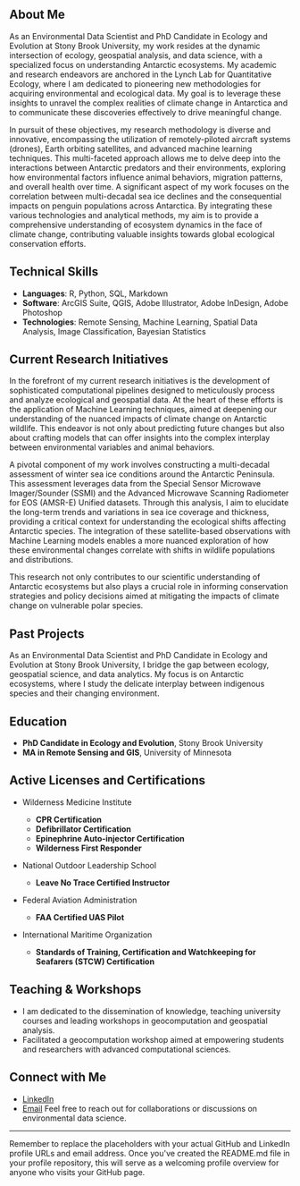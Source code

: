 ## About Me

As an Environmental Data Scientist and PhD Candidate in Ecology and Evolution at Stony Brook University, my work resides at the dynamic intersection of ecology, geospatial analysis, and data science, with a specialized focus on understanding Antarctic ecosystems. My academic and research endeavors are anchored in the Lynch Lab for Quantitative Ecology, where I am dedicated to pioneering new methodologies for acquiring environmental and ecological data. My goal is to leverage these insights to unravel the complex realities of climate change in Antarctica and to communicate these discoveries effectively to drive meaningful change.

In pursuit of these objectives, my research methodology is diverse and innovative, encompassing the utilization of remotely-piloted aircraft systems (drones), Earth orbiting satellites, and advanced machine learning techniques. This multi-faceted approach allows me to delve deep into the interactions between Antarctic predators and their environments, exploring how environmental factors influence animal behaviors, migration patterns, and overall health over time. A significant aspect of my work focuses on the correlation between multi-decadal sea ice declines and the consequential impacts on penguin populations across Antarctica. By integrating these various technologies and analytical methods, my aim is to provide a comprehensive understanding of ecosystem dynamics in the face of climate change, contributing valuable insights towards global ecological conservation efforts.

## Technical Skills

- **Languages**: R, Python, SQL, Markdown
- **Software**: ArcGIS Suite, QGIS, Adobe Illustrator, Adobe InDesign, Adobe Photoshop
- **Technologies**: Remote Sensing, Machine Learning, Spatial Data Analysis, Image Classification, Bayesian Statistics

## Current Research Initiatives

In the forefront of my current research initiatives is the development of sophisticated computational pipelines designed to meticulously process and analyze ecological and geospatial data. At the heart of these efforts is the application of Machine Learning techniques, aimed at deepening our understanding of the nuanced impacts of climate change on Antarctic wildlife. This endeavor is not only about predicting future changes but also about crafting models that can offer insights into the complex interplay between environmental variables and animal behaviors.

A pivotal component of my work involves constructing a multi-decadal assessment of winter sea ice conditions around the Antarctic Peninsula. This assessment leverages data from the Special Sensor Microwave Imager/Sounder (SSMI) and the Advanced Microwave Scanning Radiometer for EOS (AMSR-E) Unified datasets. Through this analysis, I aim to elucidate the long-term trends and variations in sea ice coverage and thickness, providing a critical context for understanding the ecological shifts affecting Antarctic species. The integration of these satellite-based observations with Machine Learning models enables a more nuanced exploration of how these environmental changes correlate with shifts in wildlife populations and distributions.

This research not only contributes to our scientific understanding of Antarctic ecosystems but also plays a crucial role in informing conservation strategies and policy decisions aimed at mitigating the impacts of climate change on vulnerable polar species.

## Past Projects

As an Environmental Data Scientist and PhD Candidate in Ecology and Evolution at Stony Brook University, I bridge the gap between ecology, geospatial science, and data analytics. My focus is on Antarctic ecosystems, where I study the delicate interplay between indigenous species and their changing environment.

## Education

- **PhD Candidate in Ecology and Evolution**, Stony Brook University
- **MA in Remote Sensing and GIS**, University of Minnesota

## Active Licenses and Certifications


- Wilderness Medicine Institute
  - **CPR Certification**
  - **Defibrillator Certification**
  - **Epinephrine Auto-injector Certification**
  - **Wilderness First Responder**

- National Outdoor Leadership School
  - **Leave No Trace Certified Instructor**

- Federal Aviation Administration
  - **FAA Certified UAS Pilot**

- International Maritime Organization
  - **Standards of Training, Certification and Watchkeeping for Seafarers (STCW) Certification**
 


## Teaching & Workshops

- I am dedicated to the dissemination of knowledge, teaching university courses and leading workshops in geocomputation and geospatial analysis.
- Facilitated a geocomputation workshop aimed at empowering students and researchers with advanced computational sciences.

##  Connect with Me

- [LinkedIn](https://www.linkedin.com/in/michael-wethington-71661094/)
- [Email](mailto:wething@gmail.com)
Feel free to reach out for collaborations or discussions on environmental data science.

---

Remember to replace the placeholders with your actual GitHub and LinkedIn profile URLs and email address. Once you've created the README.md file in your profile repository, this will serve as a welcoming profile overview for anyone who visits your GitHub page.
